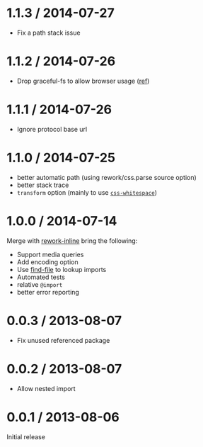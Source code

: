 # 1.1.3 / 2014-07-27

* Fix a path stack issue

# 1.1.2 / 2014-07-26

* Drop graceful-fs to allow browser usage ([ref](https://github.com/segmentio/myth/issues/76))

# 1.1.1 / 2014-07-26

* Ignore protocol base url

# 1.1.0 / 2014-07-25

* better automatic path (using rework/css.parse source option)
* better stack trace
* `transform` option (mainly to use [`css-whitespace`](https://github.com/reworkcss/css-whitespace))

# 1.0.0 / 2014-07-14

Merge with [rework-inline](https://www.npmjs.org/package/rework-inline) bring the following:

* Support media queries
* Add encoding option
* Use [find-file](https://www.npmjs.org/package/find-file) to lookup imports
* Automated tests
* relative `@import`
* better error reporting

# 0.0.3 / 2013-08-07

* Fix unused referenced package

# 0.0.2 / 2013-08-07

* Allow nested import


# 0.0.1 / 2013-08-06

Initial release
